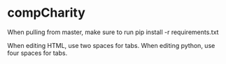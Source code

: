 compCharity
===========

When pulling from master, make sure to run
pip install -r requirements.txt

When editing HTML, use two spaces for tabs.
When editing python, use four spaces for tabs.

